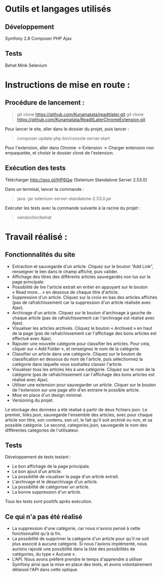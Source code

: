 # Outils et langages utilisés

## Développement

Symfony 2.8
Composer
PHP
Ajax

## Tests

Behat
Mink
Selenium

# Instructions de mise en route :

## Procédure de lancement :

> git clone https://github.com/Kunamatata/readitlater.git
> git clone https://github.com/Kunamatata/ReadItLaterChromeExtension.git

Pour lancer le site, aller dans le dossier du projet, puis lancer :

> composer update
> php bin/console server:start

Pour l'extension, aller dans Chrome → Extension → Charger extension non empaquetée, et choisir le dossier cloné de l'extension.

## Exécution des tests

Télécharger http://goo.gl/IHP6Qw (Selenium Standalone Server 2.53.0)

Dans un terminal, lancer la commande :

> java -jar selenium-server-standalone-2.53.0.jar 

Exécuter les tests avec la commande suivante à la racine du projet :

> vendor/bin/behat

# Travail réalisé :

## Fonctionnalités du site

- Extraction et sauvegarde d'un article. Cliquez sur le bouton “Add Link”, renseigner le lien dans le champ affiché, puis valider.
- Affichage des titres des différents articles sauvegardés non lus sur la page principale.
- Possibilité de lire l'article extrait en entier en appuyant sur le bouton « Read more... » en dessous de chaque titre d'article.
- Suppression d'un article. Cliquez sur la croix en bas des articles affichés (pas de rafraîchissement car la suppression d'un article réalisée avec Ajax).
- Archivage d'un article. Cliquez sur le bouton d'archivage à gauche de chaque article (pas de rafraîchissement car l'archivage est réalisé avec Ajax).
- Visualiser les articles archivés. Cliquez le bouton « Archived » en haut de la page (pas de rafraîchissement car l'affichage des bons articles est effectué avec Ajax).
- Rajouter une nouvelle catégorie pour classifier les articles. Pour cela, cliquer sur « Add Folder », et renseignez le nom de la catégorie.
- Classifier un article dans une catégorie. Cliquez sur le bouton de classification en dessous du nom de l'article, puis sélectionnez la catégorie dans laquelle vous souhaitez classer l'article.
- Visualiser tous les articles liés à une catégorie. Cliquez sur le nom de la catégorie (pas de rafraîchissement car l'affichage des bons articles est réalisé avec Ajax).
- Utiliser une extension pour sauvegarder un article. Cliquer sur le bouton de l'extension sur une page afin d'en extraire le possible article.
- Mise en place d'un design minimal.
- Versioning du projet.

Le stockage des données a été réalisé à partir de deux fichiers json. Le premier, links.json, sauvegarde l'ensemble des articles, avec pour chaque article son titre, son contenu, son url, le fait qu'il soit archivé ou non, et sa possible catégorie. Le second, categories.json, sauvegarde le nom des différentes catégories de l'utilisateur.

## Tests

Développement de tests testant :

- Le bon affichage de la page principale.
- Le bon ajout d'un article.
- La possibilité de visualiser la page d'un article extrait.
- L'archivage et le désarchivage d'un article.
- La possibilité de catégoriser un article.
- La bonne suppression d'un article.

Tous les tests sont positifs après exécution.

## Ce qui n'a pas été réalisé

- La suppression d'une catégorie, car nous n'avons pensé à cette fonctionnalité qu'à la fin.
- La possibilité de supprimer la catégorie d'un article pour qu'il ne soit plus associé à aucune catégorie. Si nous l'avions implémenté, nous aurions rajouté une possibilité dans la liste des possibilités de catégories, du type « Aucune ».
- L'API. Nous avons préféré prendre le temps d'apprendre à utiliser Symfony ainsi que la mise en place des tests, et avons volontairement délaissé l'API dans cette optique.

